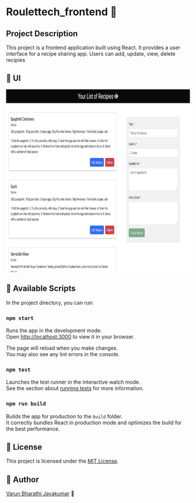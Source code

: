 # Roulettech_frontend 🚀

## Project Description

This project is a frontend application built using React. It provides a user interface for a recipe sharing app. Users can add, update, view, delete recipies

## 🎯 UI

<img src="image.png" width="700" height="500">

## 🎯 Available Scripts

In the project directory, you can run:

### `npm start`

Runs the app in the development mode.\
Open [http://localhost:3000](http://localhost:3000) to view it in your browser.

The page will reload when you make changes.\
You may also see any lint errors in the console.

### `npm test`

Launches the test runner in the interactive watch mode.\
See the section about [running tests](https://facebook.github.io/create-react-app/docs/running-tests) for more information.

### `npm run build`

Builds the app for production to the `build` folder.\
It correctly bundles React in production mode and optimizes the build for the best performance.

## 🎯 License

This project is licensed under the [MIT License](LICENSE).

## 🎯 Author

[Varun Bharathi Jayakumar](https://github.com/varun-jayakumar) 👋
